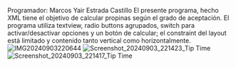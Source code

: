 Programador: Marcos Yair Estrada Castillo
El presente programa, hecho XML tiene el objetivo de calcular propinas según el grado de aceptación.
El programa utiliza textview, radio buttons agrupados, switch para activar/desactivar opciones y un botón de calcular; 
el constraint del layout está limitado y contenido tanto vertical como horizontalmente.
![IMG20240903220644](https://github.com/user-attachments/assets/1c86fd3a-cab0-4357-8683-fe06737f0e57)
![Screenshot_20240903_221423_Tip Time](https://github.com/user-attachments/assets/fdc271b7-444d-4a75-923c-36e6fb2a5f04)
![Screenshot_20240903_221417_Tip Time](https://github.com/user-attachments/assets/9bf8ffae-f664-4466-929b-20243edb12c1)
